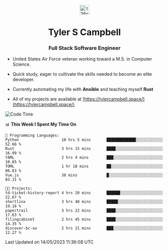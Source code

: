 <p align="center">
<a href="https://www.linkedin.com/in/t36campbell" target="blank"><img align="center" src="https://ik.imagekit.io/t36campbell/Portfolio/linkedin.png.original_m8bbGgPh6.png" alt="t36campbell" height="30" width="30" /></a>
</p>
<h1 align="center">Tyler S Campbell</h1>
<h3 align="center">Full Stack Software Engineer</h3>

* United States Air Force veteran working toward a M.S. in Computer Science.

* Quick study, eager to cultivate the skills needed to become an elite developer.

* Currently automating my life with **Ansible** and teaching myself **Rust**

* All of my projects are available at [https://tylercampbell.space/](https://tylercampbell.space/)

<!--START_SECTION:waka-->
![Code Time](http://img.shields.io/badge/Code%20Time-2%2C483%20hrs%208%20mins-blue)

📊 **This Week I Spent My Time On** 

```text
💬 Programming Languages: 
Python                   10 hrs 5 mins       █████████████░░░░░░░░░░░░   52.66 % 
Rust                     3 hrs 15 mins       ████░░░░░░░░░░░░░░░░░░░░░   16.99 % 
YAML                     2 hrs 4 mins        ███░░░░░░░░░░░░░░░░░░░░░░   10.85 % 
TOML                     1 hr 18 mins        ██░░░░░░░░░░░░░░░░░░░░░░░   06.83 % 
Vue.js                   38 mins             █░░░░░░░░░░░░░░░░░░░░░░░░   03.31 % 

🐱‍💻 Projects: 
td-ticket-history-report 4 hrs 20 mins       ██████░░░░░░░░░░░░░░░░░░░   22.67 % 
shortlinx                3 hrs 40 mins       █████░░░░░░░░░░░░░░░░░░░░   19.16 % 
papertrail               3 hrs 22 mins       ████░░░░░░░░░░░░░░░░░░░░░   17.63 % 
filingcabinet            2 hrs 45 mins       ████░░░░░░░░░░░░░░░░░░░░░   14.35 % 
discover-bc-sw           2 hrs 21 mins       ███░░░░░░░░░░░░░░░░░░░░░░   12.27 % 
```


 Last Updated on 14/05/2023 11:36:08 UTC
<!--END_SECTION:waka-->
